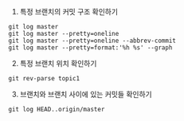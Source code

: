  1. 특정 브랜치의 커밋 구조 확인하기

```
git log master
git log master --pretty=oneline
git log master --pretty=oneline --abbrev-commit
git log master --pretty=format:'%h %s' --graph
```

 2. 특정 브랜치 위치 확인하기

```
git rev-parse topic1
```

 3. 브랜치와 브랜치 사이에 있는 커밋들 확인하기

```
git log HEAD..origin/master
```